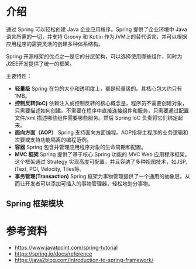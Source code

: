 # 介绍
通过 Spring 可以轻松创建 Java 企业应用程序。Spring 提供了企业环境中 Java 语言所需的一切，并支持 Groovy 和 Kotlin 作为JVM上的替代语言，并可以根据应用程序的需要灵活的创建多种体系结构。

Spring 开源框架的优点之一是它的分层架构，可以选择使用哪些组件，同时为J2EE开发提供了统一的框架。

主要特性：
- **轻量级**
Spring 在包的大小和透明度上，都是轻量级的。其核心包大约只有 1MB。
- **控制反转(IoC)**
依赖注入或控制反转的核心概念是，程序员不需要创建对象，只需要描述如何创建。不需要在程序中直接连接组件和服务，只需要通过配置文件/xml 描述哪些组件需要哪些服务。然后 Spring IoC 负责将它们绑定起来。
- **面向方面（AOP）**
Spring 支持面向方面编程。AOP指将主程序的业务逻辑和次要或支持功能隔离的编程范例。
- **容器**
Spring 包含并管理应用程序对象的生命周期和配置。
- **MVC 框架**
Spring 提供了基于核心 Spring 功能的 MVC Web 应用程序框架。这个框架通过 Strategy 实现高度可配置，并且容纳了多种视图技术，如JSP, iText, POI, Velocity, Tiles等。
 - **事务管理(Transaction)**
 Spring 框架为事物管理提供了一个通用的抽象层。从而让开发者可以添加可插入的事物管理器，轻松地划分事物。

## Spring 框架模块



# 参考资料
- https://www.javatpoint.com/spring-tutorial
- https://spring.io/docs/reference
- https://java2blog.com/introduction-to-spring-framework/